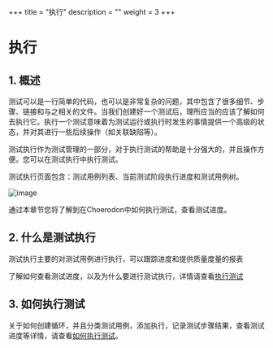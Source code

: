 +++
title = "执行"
description = ""
weight = 3
+++

# 执行

## 1. 概述

测试可以是一行简单的代码，也可以是非常复杂的问题，其中包含了很多细节、步骤、链接和与之相关的文件。当我们创建好一个测试后，理所应当的应该了解如何去执行它。执行一个测试意味着为测试运行或执行时发生的事情提供一个高级的状态，并对其进行一些后续操作（如关联缺陷等）。

测试执行作为测试管理的一部分，对于执行测试的帮助是十分强大的，并且操作方便。您可以在测试执行中执行测试。

测试执行页面包含：测试用例列表、当前测试阶段执行进度和测试用例树。

![image](/docs/user-guide/test/execution/image/TestExecute-01.png)

通过本章节您将了解到在Choerodon中如何执行测试，查看测试进度。


## 2. 什么是测试执行

测试执行主要的对测试用例进行执行，可以跟踪进度和提供质量度量的报表

了解如何查看测试进度，以及为什么要进行测试执行，详情请查看[执行测试](../execution/whatis)
## 3. 如何执行测试

关于如何创建循环，并且分类测试用例，添加执行，记录测试步骤结果，查看测试进度等详情，请查看[如何执行测试](../execution/howto-excute)。